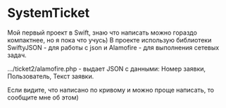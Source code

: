 # SystemTicket

Мой первый проект в Swift, знаю что написать можно гораздо компактнее, но я пока что учусь) 
В проекте использую библиотеки SwiftyJSON - для работы с json и Alamofire - для выполнения сетевых задач. 

.../ticket2/alamofire.php - выдает JSON c данными: Номер заявки, Пользователь, Текст заявки.

Если видите, что написано по кривому и можно проще написать, то сообщите мне об этом)
